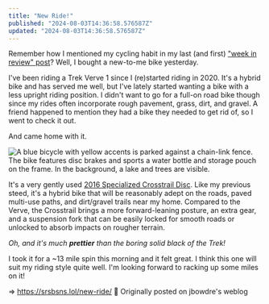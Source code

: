 ```yaml
---
title: "New Ride!"
published: "2024-08-03T14:36:58.576587Z"
updated: "2024-08-03T14:36:58.576587Z"
---
```


Remember how I mentioned my cycling habit in my last (and first) ["week in review" post](/this-week-2024-06-29/#cycling)? Well, I bought a new-to-me bike yesterday.

I've been riding a Trek Verve 1 since I (re)started riding in 2020. It's a hybrid bike and has served me well, but I've lately started wanting a bike with a less upright riding position. I didn't want to go for a full-on road bike though since my rides often incorporate rough pavement, grass, dirt, and gravel. A friend happened to mention they had a bike they needed to get rid of, so I went to check it out.

And came home with it.

![A blue bicycle with yellow accents is parked against a chain-link fence. The bike features disc brakes and sports a water bottle and storage pouch on the frame. In the background, a lake and trees are visible.](https://bear-images.sfo2.cdn.digitaloceanspaces.com/srsbsnslol-1722695804.jpg)

It's a very gently used [2016 Specialized Crosstrail Disc](https://www.specialized.com/us/en/crosstrail-disc/p/106407). Like my previous steed, it's a hybrid bike that will be reasonably adept on the roads, paved multi-use paths, and dirt/gravel trails near my home. Compared to the Verve, the Crosstrail brings a more forward-leaning posture, an extra gear, and a suspension fork that can be easily locked for smooth roads or unlocked to absorb impacts on rougher terrain.

*Oh, and it's much **prettier** than the boring solid black of the Trek!*

I took it for a ~13 mile spin this morning and it felt great. I think this one will suit my riding style quite well. I'm looking forward to racking up some miles on it!

=> https://srsbsns.lol/new-ride/ 📡 Originally posted on jbowdre's weblog